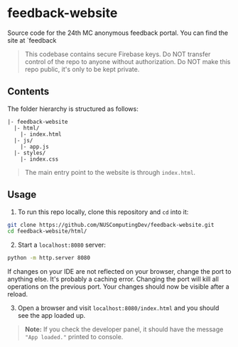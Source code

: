 # feedback-website
Source code for the 24th MC anonymous feedback portal. You can find the site at `feedback

> This codebase contains secure Firebase keys. Do NOT transfer control of the repo to anyone without authorization. Do NOT make this repo public, it's only to be kept private.

## Contents

The folder hierarchy is structured as follows:

```
|- feedback-website
  |- html/
    |- index.html
  |- js/
    |- app.js
  |- styles/
    |- index.css
```

> The main entry point to the website is through `index.html`.

## Usage
1. To run this repo locally, clone this repository and `cd` into it:

```bash
git clone https://github.com/NUSComputingDev/feedback-website.git
cd feedback-website/html/
```

2. Start a `localhost:8080` server:

```bash
python -m http.server 8080
```

If changes on your IDE are not reflected on your browser, change the port to anything else. It's probably a caching error. Changing the port will kill all operations on the previous port. Your changes should now be visible after a reload.

3. Open a browser and visit `localhost:8080/index.html` and you should see the app loaded up. 

> **Note:** If you check the developer panel, it should have the message `"App loaded."` printed to console.